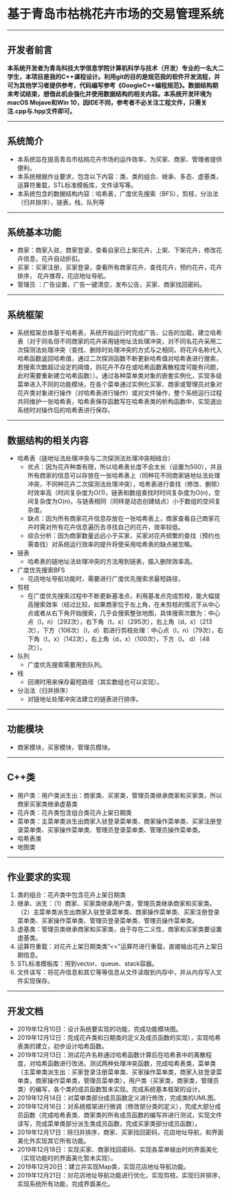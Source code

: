 # 基于青岛市枯桃花卉市场的交易管理系统
---
## 开发者前言              
**本系统开发者为青岛科技大学信息学院计算机科学与技术（开发）专业的一名大二学生，本项目是我的C++课程设计。利用git的目的是规范我的软件开发流程，并可为其他学习者提供参考，代码编写参考《GoogleC++编程规范》。数据结构期末考试结束，想借此机会强化并使用数据结构的相关内容。本系统开发环境为macOS Mojave和Win 10，因IDE不同，参考者不必关注工程文件，只需关注.cpp与.hpp文件即可。**

---
## 系统简介
+ 本系统旨在提高青岛市枯桃花卉市场的运作效率，为买家、商家、管理者提供便利。
+ 本系统根据作业要求，包含以下内容：类、类的组合、继承、多态、虚基类，运算符重载，STL标准模板库，文件读写等。
+ 本系统包含的数据结构内容：哈希表，广度优先搜索（BFS），剪枝，分治法（归并排序），链表，栈，队列等
---
## 系统基本功能
+ 商家：商家入驻，商家登录，查看自家已上架花卉，上架、下架花卉，修改花卉信息，花卉自动折扣。
+ 买家：买家注册，买家登录，查看所有商家花卉，查找花卉，预约花卉，花卉排序， 花卉推荐，花店地址导航。
+ 管理员 ：广告设置，广告一键清空，发布公告，买家、商家找回密码。
---
## 系统框架
+ 系统框架总体基于哈希表，系统开始运行时完成广告、公告的加载，建立哈希表（对于同名但不同商家的花卉采用链地址法处理冲突，对不同名花卉采用二次探测法处理冲突（查找、删除时处理冲突的方式与之相同，将花卉名称代入哈希函数返回哈希值，通过二次探测函数不断更新哈希值对哈希表进行搜索，若搜索次数超过设定的阈值，则花卉不存在或哈希函数离散程度可能有问题，此时需要重新建立哈希函数））。通过各种菜单类对象的嵌套实例化，实现多级菜单进入不同的功能模块，在各个菜单通过实例化买家、商家或管理员对象对花卉类对象进行操作（对哈希表进行操作）或对文件操作，整个系统运行过程共同维护一张哈希表，哈希表保存函数写在哈希表类的析构函数中，实现退出系统时对操作后的哈希表进行保存。
---
## 数据结构的相关内容
+ 哈希表（链地址法处理冲突与二次探测法处理冲突相结合）
  - 优点：因为花卉种类有限，所以哈希表长度不会太长（设置为500），并且所有商家的信息可以存放在一张哈希表上（同种花不同商家链地址法处理冲突，不同种花卉二次探测法处理冲突），哈希表进行查找（修改、删除）时效率高（时间复杂度为O(1)，链表和数组查找时时间复杂度为O(n)，空间复杂度为O(n)，与链表相同（同样是动态创建结点）小于数组的空间复杂度。
  - 缺点：因为所有商家花卉信息存放在一张哈希表上，商家查看自己商家花卉时需对所有花卉信息遍历去寻找自己的花卉，效率较低。
  - 综合分析：因为商家数量远远小于买家，买家对花卉频繁的查找（预约也需查找）对系统运行效率的提升将使采用哈希表的缺点被忽略。
+ 链表
  - 哈希表的链地址法处理冲突的方法用到链表，插入删除效率高。
+ 广度优先搜索BFS
  - 花店地址导航功能时，需要进行广度优先搜索求最短路径，
+ 剪枝
  - 在广度优先搜索过程中不断更新基准点，利用基准点完成剪枝，能大幅提高搜索效率（经过比较，如果商家位于左上角，在未剪枝的情况下从中心点或者从右下角开始搜索，几乎会搜索整张地图，具体搜索次数为：中心点（l，n）（292次），右下角（t，x）（295次），右上角（d，x）（213次），下方（106次）（l，d）若进行剪枝处理：中心点（l，n）（79次），右下角（t，x）（142次），右上角（d，x）（100次），下方（l，
  d）（48次））。
+ 队列
  - 广度优先搜索需要用到队列。
+ 栈
  - 回溯时用来保存最短路径（其实数组也可以实现）。
+ 分治法（归并排序）
  -  对链地址处理冲突法建立的链表进行排序。
---
## 功能模块
+ 商家模块，买家模块，管理员模块。
---
## C++类
+ 用户类：用户类派生出：商家类、买家类，管理员类继承商家和买家类，所以商家买家类继承虚基类
+ 花卉类：花卉类包含组合类花卉上架日期类
+ 菜单类：主菜单类派生出商家入驻登录菜单类、商家操作菜单类、买家注册登录菜单类、买家操作菜单类、管理员登录菜单类、管理员操作菜单类。
+ 哈希表类
+ 地图类
---
## 作业要求的实现
1. 类的组合：花卉类中包含花卉上架日期类
2. 继承、派生：（1）商家、买家类继承用户类，管理员类继承商家和买家类。（2）主菜单类派生出商家入驻登录菜单类、商家操作菜单类、买家注册登录菜单类、买家操作菜单类、管理员登录菜单类、管理员操作菜单类。
3. 虚基类：管理员类继承商家和买家类，由于存在二义性，商家和买家类要设置虚基类。
4. 运算符重载：对花卉上架日期类类”<<"运算符进行重载，直接输出花卉上架日期信息。
5. STL标准模板库：用到vector、queue、stack容器。
6. 文件读写：将花卉信息和其它等等信息从文件读取到内存中，并从内存写入文件实现保存。
---
## 开发文档
+ 2019年12月10日：设计系统要实现的功能，完成功能模块图。
+ 2019年12月12日：完成花卉类和日期类的定义及成员函数的实现），实现哈希表类的建立，初步设计哈希函数。
+ 2019年12月13日：测试花卉名称通过哈希函数计算后在哈希表中的离散程度，对哈希函数进行改进。测试两种处理冲突函数，完成哈希表类，菜单类（主菜单类派生出：买家登录注册菜单类、买家操作菜单类，商家入驻登录菜单类，商家操作菜单类，管理员菜单类），用户类（买家类，商家类，管理员类）的编写，各个类的成员函数暂未实现。完成系统基本框架的设计。
+ 2019年12月14日：对菜单类部分成员函数定义进行修改，完成类的UML图。
+ 2019年12月16日：对系统框架进行微调（修改部分类的定义），完成大部分成员函数（完成哈希表类、商家类的所有成员函数的编写并进行测试，实现文件读写，完成菜单类部分派生类成员函数，完成买家类部分成员函数）。
+ 2019年12月17日：除归并排序，商家、买家找回密码，花店地址导航，和界面美化外实现其它所有功能。
+ 2019年12月18日：实现买家、商家找回密码、实现各菜单输出时的界面美化（实现功能时的界面美化暂未实现）。
+ 2019年12月20日：建立并实现Map类，实现花店地址导航功能。
+ 2019年12月21日：对花店地址导航功能进行优化，实现剪枝。实现归并排序，实现系统所有功能，完成界面美化。
